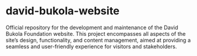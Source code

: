 # david-bukola-website
Official repository for the development and maintenance of the David Bukola Foundation website. This project encompasses all aspects of the site’s design, functionality, and content management, aimed at providing a seamless and user-friendly experience for visitors and stakeholders.
